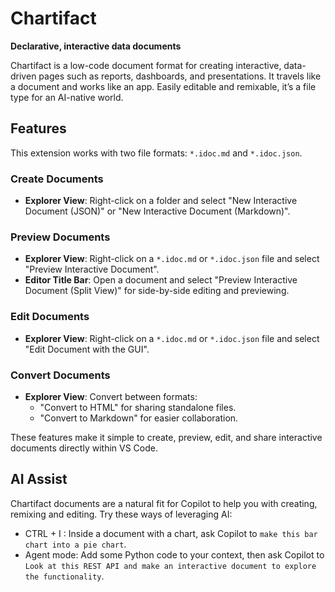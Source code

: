 # Chartifact

**Declarative, interactive data documents**

Chartifact is a low-code document format for creating interactive, data-driven pages such as reports, dashboards, and presentations. It travels like a document and works like an app. Easily editable and remixable, it’s a file type for an AI-native world.

## Features


This extension works with two file formats: `*.idoc.md` and `*.idoc.json`.

### Create Documents
- **Explorer View**: Right-click on a folder and select "New Interactive Document (JSON)" or "New Interactive Document (Markdown)".

### Preview Documents
- **Explorer View**: Right-click on a `*.idoc.md` or `*.idoc.json` file and select "Preview Interactive Document".
- **Editor Title Bar**: Open a document and select "Preview Interactive Document (Split View)" for side-by-side editing and previewing.

### Edit Documents
- **Explorer View**: Right-click on a `*.idoc.md` or `*.idoc.json` file and select "Edit Document with the GUI".

### Convert Documents
- **Explorer View**: Convert between formats:
  - "Convert to HTML" for sharing standalone files.
  - "Convert to Markdown" for easier collaboration.

These features make it simple to create, preview, edit, and share interactive documents directly within VS Code.

## AI Assist

Chartifact documents are a natural fit for Copilot to help you with creating, remixing and editing. Try these ways of leveraging AI:
* CTRL + I : Inside a document with a chart, ask Copilot to `make this bar chart into a pie chart`.
* Agent mode: Add some Python code to your context, then ask Copilot to `Look at this REST API and make an interactive document to explore the functionality`.